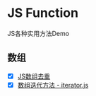 # JS Function
JS各种实用方法Demo

## 数组
- [x] [JS数组去重](https://github.com/liangfengbo/JSFunction/issues/1)
- [x] [数组迭代方法 - iterator.js](https://github.com/liangfengbo/JSFunction/blob/master/iterator.js)

